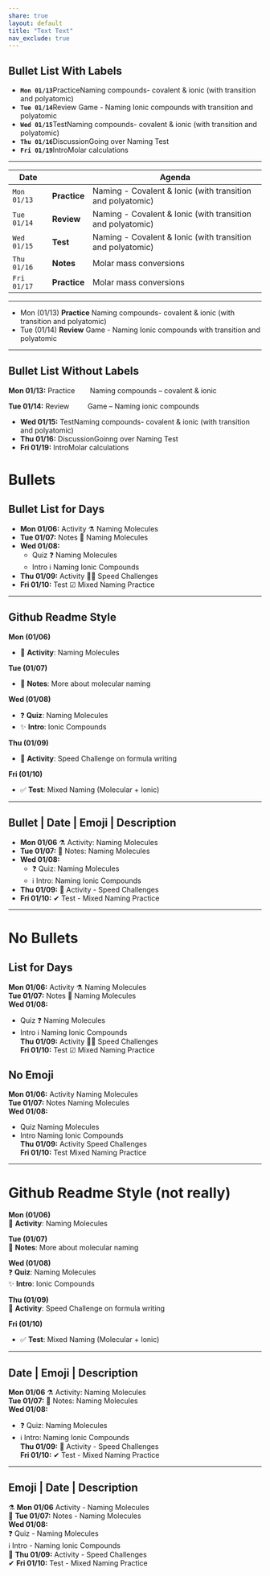 ```yaml
---
share: true
layout: default
title: "Text Text" 
nav_exclude: true
---
```


## Bullet List With Labels

- **`Mon 01/13`**<span class="label label-blue">Practice</span>Naming compounds- covalent & ionic (with transition and polyatomic)
- **`Tue 01/14`**<span class="label label-green">Review</span> Game - Naming Ionic compounds with transition and polyatomic 
- **`Wed 01/15`**<span class="label label-red">Test</span>Naming compounds- covalent & ionic (with transition and polyatomic)
- **`Thu 01/16`**<span class="label label-purple">Discussion</span>Going over Naming Test
- **`Fri 01/19`**<span class="label label-blue">Intro</span>Molar calculations

---

| Date |     | Agenda                                                               |
| --- | ----- | -------------------------------------------------------------------- |
| `Mon 01/13` | **Practice** | Naming - Covalent & Ionic (with transition and polyatomic) |
| `Tue 01/14` | **Review**   | Naming - Covalent & Ionic (with transition and polyatomic)   |
| `Wed 01/15` | **Test**  | Naming - Covalent & Ionic (with transition and polyatomic)     |
| `Thu 01/16` | **Notes**  | Molar mass conversions                                        |
| `Fri 01/17` | **Practice** | Molar mass conversions                                     | 

---
- Mon (01/13) **Practice** Naming compounds- covalent & ionic (with transition and polyatomic)
- Tue (01/14) **Review** Game - Naming Ionic compounds with transition and polyatomic

---


## Bullet List Without Labels

**Mon 01/13:** 
<span style="display:inline-block; width:80px;" class="label label-blue">Practice</span>
Naming compounds – covalent & ionic

**Tue 01/14:** 
<span style="display:inline-block; width:80px;" class="label label-green">Review</span>
Game – Naming ionic compounds

- **Wed 01/15:** <span class="label label-red">Test</span>Naming compounds- covalent & ionic (with transition and polyatomic)
- **Thu 01/16:** <span class="label label-purple">Discussion</span>Goinng over Naming Test
- **Fri 01/19:** <span class="label label-blue">Intro</span>Molar calculations



# Bullets

## Bullet List for Days

- **Mon 01/06:** <span class="label label-blue">Activity ⚗</span> Naming Molecules
- **Tue 01/07:** <span class="label label-green">Notes 📝</span> Naming Molecules
- **Wed 01/08:** 
  - <span class="label label-yellow">Quiz ❓</span> Naming Molecules  
  - <span class="label label-purple">Intro ℹ</span> Naming Ionic Compounds
- **Thu 01/09:** <span class="label label-blue">Activity 🏃‍♀️</span> Speed Challenges
- **Fri 01/10:** <span class="label label-red">Test ☑</span> Mixed Naming Practice

---

## Github Readme Style

**Mon (01/06)**
- 🧪 **Activity**: Naming Molecules

**Tue (01/07)**
- 📝 **Notes**: More about molecular naming

**Wed (01/08)**
- ❓ **Quiz**: Naming Molecules  
- ✨ **Intro**: Ionic Compounds

**Thu (01/09)**
- 🏃 **Activity**: Speed Challenge on formula writing

**Fri (01/10)**
- ✅ **Test**: Mixed Naming (Molecular + Ionic)

---

## Bullet | **Date** | Emoji | Description

- **Mon 01/06** ⚗ Activity: Naming Molecules
- **Tue 01/07:** 📝 Notes: Naming Molecules
- **Wed 01/08:** 
  - ❓ Quiz: Naming Molecules  
  - ℹ Intro: Naming Ionic Compounds
- **Thu 01/09:** 🙋 Activity - Speed Challenges
- **Fri 01/10:** ✔ Test - Mixed Naming Practice

---

# No Bullets

## List for Days

**Mon 01/06:** <span class="label label-blue">Activity ⚗</span> Naming Molecules  
**Tue 01/07:** <span class="label label-green">Notes 📝</span> Naming Molecules  
**Wed 01/08:**  
- <span class="label label-yellow">Quiz ❓</span> Naming Molecules  
- <span class="label label-purple">Intro ℹ</span> Naming Ionic Compounds  
**Thu 01/09:** <span class="label label-blue">Activity 🏃‍♀️</span> Speed Challenges  
**Fri 01/10:** <span class="label label-red">Test ☑</span> Mixed Naming Practice  

## No Emoji

**Mon 01/06:** <span class="label label-blue">Activity</span> Naming Molecules  
**Tue 01/07:** <span class="label label-green">Notes</span> Naming Molecules  
**Wed 01/08:**  
- <span class="label label-yellow">Quiz</span> Naming Molecules  
- <span class="label label-purple">Intro</span> Naming Ionic Compounds  
**Thu 01/09:** <span class="label label-blue">Activity</span> Speed Challenges  
**Fri 01/10:** <span class="label label-red">Test</span> Mixed Naming Practice  

---

# Github Readme Style (not really)

**Mon (01/06)**  
🧪 **Activity**: Naming Molecules  
  
**Tue (01/07)**  
📝 **Notes**: More about molecular naming  
  
**Wed (01/08)**  
❓ **Quiz**: Naming Molecules  
✨ **Intro**: Ionic Compounds  
  
**Thu (01/09)**  
🏃 **Activity**: Speed Challenge on formula writing  
  
**Fri (01/10)**  
- ✅ **Test**: Mixed Naming (Molecular + Ionic)  

---

## **Date** | Emoji | Description

**Mon 01/06** ⚗ Activity: Naming Molecules  
**Tue 01/07:** 📝 Notes: Naming Molecules  
**Wed 01/08:**  
- ❓ Quiz: Naming Molecules  
- ℹ Intro: Naming Ionic Compounds  
**Thu 01/09:** 🙋 Activity - Speed Challenges  
**Fri 01/10:** ✔ Test - Mixed Naming Practice  

---

## Emoji | **Date** | Description

⚗ **Mon 01/06** Activity - Naming Molecules  
📝 **Tue 01/07:** Notes - Naming Molecules  
**Wed 01/08:**  
❓ Quiz - Naming Molecules  
ℹ Intro - Naming Ionic Compounds  
🙋 **Thu 01/09:** Activity - Speed Challenges  
✔ **Fri 01/10:** Test - Mixed Naming Practice  
